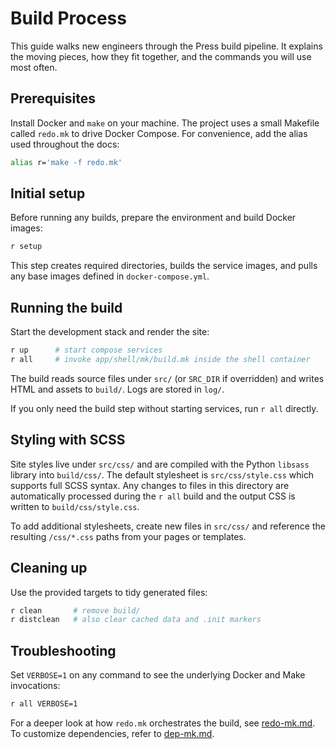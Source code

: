 # Build Process

This guide walks new engineers through the Press build pipeline. It explains the
moving pieces, how they fit together, and the commands you will use most often.

## Prerequisites

Install Docker and `make` on your machine. The project uses a small Makefile
called `redo.mk` to drive Docker Compose. For convenience, add the alias used
throughout the docs:

```bash
alias r='make -f redo.mk'
```

## Initial setup

Before running any builds, prepare the environment and build Docker images:

```bash
r setup
```

This step creates required directories, builds the service images, and pulls any
base images defined in `docker-compose.yml`.

## Running the build

Start the development stack and render the site:

```bash
r up      # start compose services
r all     # invoke app/shell/mk/build.mk inside the shell container
```

The build reads source files under `src/` (or `SRC_DIR` if overridden) and writes
HTML and assets to `build/`. Logs are stored in `log/`.

If you only need the build step without starting services, run `r all` directly.

## Styling with SCSS

Site styles live under `src/css/` and are compiled with the Python `libsass` library into
`build/css/`. The default stylesheet is `src/css/style.css` which supports
full SCSS syntax. Any changes to files in this directory are automatically
processed during the `r all` build and the output CSS is written to
`build/css/style.css`.

To add additional stylesheets, create new files in `src/css/` and reference the
resulting `/css/*.css` paths from your pages or templates.

## Cleaning up

Use the provided targets to tidy generated files:

```bash
r clean       # remove build/
r distclean   # also clear cached data and .init markers
```

## Troubleshooting

Set `VERBOSE=1` on any command to see the underlying Docker and Make invocations:

```bash
r all VERBOSE=1
```

For a deeper look at how `redo.mk` orchestrates the build, see
[redo-mk.md](redo-mk.md). To customize dependencies, refer to
[dep-mk.md](dep-mk.md).
